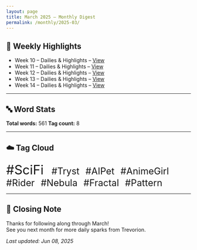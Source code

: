 ```yaml
---
layout: page
title: March 2025 – Monthly Digest
permalink: /monthly/2025-03/
---
```


## 📅 Weekly Highlights

- Week 10 – Dailies & Highlights – [View](/2025/03/03/week-10.html)
- Week 11 – Dailies & Highlights – [View](/2025/03/10/week-11.html)
- Week 12 – Dailies & Highlights – [View](/2025/03/17/week-12.html)
- Week 13 – Dailies & Highlights – [View](/2025/03/24/week-13.html)
- Week 14 – Dailies & Highlights – [View](/2025/03/31/week-14.html)

---

## 🔤 Word Stats

**Total words:** 561
**Tag count:** 8

---

## ☁️ Tag Cloud

<span style="font-size: 2.5em; margin-right: 0.5em;">#SciFi</span>
<span style="font-size: 1.8em; margin-right: 0.5em;">#Tryst</span>
<span style="font-size: 1.8em; margin-right: 0.5em;">#AIPet</span>
<span style="font-size: 1.8em; margin-right: 0.5em;">#AnimeGirl</span>
<span style="font-size: 1.8em; margin-right: 0.5em;">#Rider</span>
<span style="font-size: 1.8em; margin-right: 0.5em;">#Nebula</span>
<span style="font-size: 1.8em; margin-right: 0.5em;">#Fractal</span>
<span style="font-size: 1.8em; margin-right: 0.5em;">#Pattern</span>

---

## 🌟 Closing Note

Thanks for following along through March!  
See you next month for more daily sparks from Trevorion.

_Last updated: Jun 08, 2025_